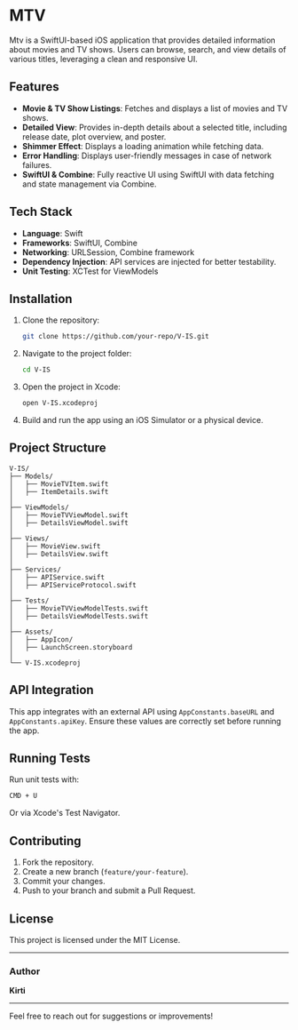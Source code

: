 # MTV

Mtv is a SwiftUI-based iOS application that provides detailed information about movies and TV shows. Users can browse, search, and view details of various titles, leveraging a clean and responsive UI.

## Features

- **Movie & TV Show Listings**: Fetches and displays a list of movies and TV shows.
- **Detailed View**: Provides in-depth details about a selected title, including release date, plot overview, and poster.
- **Shimmer Effect**: Displays a loading animation while fetching data.
- **Error Handling**: Displays user-friendly messages in case of network failures.
- **SwiftUI & Combine**: Fully reactive UI using SwiftUI with data fetching and state management via Combine.

## Tech Stack

- **Language**: Swift
- **Frameworks**: SwiftUI, Combine
- **Networking**: URLSession, Combine framework
- **Dependency Injection**: API services are injected for better testability.
- **Unit Testing**: XCTest for ViewModels

## Installation

1. Clone the repository:
   ```sh
   git clone https://github.com/your-repo/V-IS.git
   ```
2. Navigate to the project folder:
   ```sh
   cd V-IS
   ```
3. Open the project in Xcode:
   ```sh
   open V-IS.xcodeproj
   ```
4. Build and run the app using an iOS Simulator or a physical device.

## Project Structure

```
V-IS/
├── Models/
│   ├── MovieTVItem.swift
│   ├── ItemDetails.swift
│
├── ViewModels/
│   ├── MovieTVViewModel.swift
│   ├── DetailsViewModel.swift
│
├── Views/
│   ├── MovieView.swift
│   ├── DetailsView.swift
│
├── Services/
│   ├── APIService.swift
│   ├── APIServiceProtocol.swift
│
├── Tests/
│   ├── MovieTVViewModelTests.swift
│   ├── DetailsViewModelTests.swift
│
├── Assets/
│   ├── AppIcon/
│   ├── LaunchScreen.storyboard
│
└── V-IS.xcodeproj
```

## API Integration

This app integrates with an external API using `AppConstants.baseURL` and `AppConstants.apiKey`. Ensure these values are correctly set before running the app.

## Running Tests

Run unit tests with:

```sh
CMD + U
```

Or via Xcode's Test Navigator.

## Contributing

1. Fork the repository.
2. Create a new branch (`feature/your-feature`).
3. Commit your changes.
4. Push to your branch and submit a Pull Request.

## License

This project is licensed under the MIT License.

---

### Author

**Kirti**

---

Feel free to reach out for suggestions or improvements!

